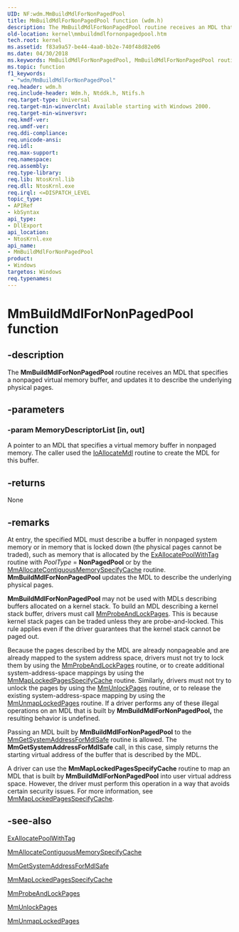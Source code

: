 ```yaml
---
UID: NF:wdm.MmBuildMdlForNonPagedPool
title: MmBuildMdlForNonPagedPool function (wdm.h)
description: The MmBuildMdlForNonPagedPool routine receives an MDL that specifies a nonpaged virtual memory buffer, and updates it to describe the underlying physical pages.
old-location: kernel\mmbuildmdlfornonpagedpool.htm
tech.root: kernel
ms.assetid: f83a9a57-be44-4aa0-bb2e-740f48d82e06
ms.date: 04/30/2018
ms.keywords: MmBuildMdlForNonPagedPool, MmBuildMdlForNonPagedPool routine [Kernel-Mode Driver Architecture], k106_58d8437c-b6da-4b88-85a4-300392fb58f9.xml, kernel.mmbuildmdlfornonpagedpool, wdm/MmBuildMdlForNonPagedPool
ms.topic: function
f1_keywords:
 - "wdm/MmBuildMdlForNonPagedPool"
req.header: wdm.h
req.include-header: Wdm.h, Ntddk.h, Ntifs.h
req.target-type: Universal
req.target-min-winverclnt: Available starting with Windows 2000.
req.target-min-winversvr: 
req.kmdf-ver: 
req.umdf-ver: 
req.ddi-compliance: 
req.unicode-ansi: 
req.idl: 
req.max-support: 
req.namespace: 
req.assembly: 
req.type-library: 
req.lib: NtosKrnl.lib
req.dll: NtosKrnl.exe
req.irql: <=DISPATCH_LEVEL
topic_type:
- APIRef
- kbSyntax
api_type:
- DllExport
api_location:
- NtosKrnl.exe
api_name:
- MmBuildMdlForNonPagedPool
product:
- Windows
targetos: Windows
req.typenames: 
---
```


# MmBuildMdlForNonPagedPool function


## -description


The <b>MmBuildMdlForNonPagedPool</b> routine receives an MDL that specifies a nonpaged virtual memory buffer, and updates it to describe the underlying physical pages. 


## -parameters




### -param MemoryDescriptorList [in, out]

A pointer to an MDL that specifies a virtual memory buffer in nonpaged memory. The caller used the <a href="https://docs.microsoft.com/windows-hardware/drivers/ddi/content/wdm/nf-wdm-ioallocatemdl">IoAllocateMdl</a> routine to create the MDL for this buffer. 


## -returns



None




## -remarks



At entry, the specified MDL must describe a buffer in nonpaged system memory or in memory that is locked down (the physical pages cannot be traded), such as memory that is allocated by the <a href="https://docs.microsoft.com/windows-hardware/drivers/ddi/content/wdm/nf-wdm-exallocatepoolwithtag">ExAllocatePoolWithTag</a> routine with <i>PoolType</i> = <b>NonPagedPool</b> or by the <a href="https://docs.microsoft.com/windows-hardware/drivers/ddi/content/wdm/nf-wdm-mmallocatecontiguousmemoryspecifycache">MmAllocateContiguousMemorySpecifyCache</a> routine. <b>MmBuildMdlForNonPagedPool</b> updates the MDL to describe the underlying physical pages.


<b>MmBuildMdlForNonPagedPool</b> may not be used with MDLs describing buffers allocated on a kernel stack. To build an MDL describing a kernel stack buffer, drivers must call <a href="https://docs.microsoft.com/windows-hardware/drivers/ddi/content/wdm/nf-wdm-mmprobeandlockpages">MmProbeAndLockPages</a>. This is because kernel stack pages can be traded unless they are probe-and-locked. This rule applies even if the driver guarantees that the kernel stack cannot be paged out.

Because the pages described by the MDL are already nonpageable and are already mapped to the system address space, drivers must not try to lock them by using the <a href="https://docs.microsoft.com/windows-hardware/drivers/ddi/content/wdm/nf-wdm-mmprobeandlockpages">MmProbeAndLockPages</a> routine, or to create additional system-address-space mappings by using the <a href="https://docs.microsoft.com/windows-hardware/drivers/ddi/content/wdm/nf-wdm-mmmaplockedpagesspecifycache">MmMapLockedPagesSpecifyCache</a> routine. Similarly, drivers must not try to unlock the pages by using the <a href="https://docs.microsoft.com/windows-hardware/drivers/ddi/content/wdm/nf-wdm-mmunlockpages">MmUnlockPages</a> routine, or to release the existing system-address-space mapping by using the <a href="https://docs.microsoft.com/windows-hardware/drivers/ddi/content/wdm/nf-wdm-mmunmaplockedpages">MmUnmapLockedPages</a> routine. If a driver performs any of these illegal operations on an MDL that is built by <b>MmBuildMdlForNonPagedPool,</b> the resulting behavior is undefined.

Passing an MDL built by <b>MmBuildMdlForNonPagedPool</b> to the <a href="https://docs.microsoft.com/windows-hardware/drivers/kernel/mm-bad-pointer">MmGetSystemAddressForMdlSafe</a> routine is allowed. The <b>MmGetSystemAddressForMdlSafe</b> call, in this case, simply returns the starting virtual address of the buffer that is described by the MDL.

A driver can use the <b>MmMapLockedPagesSpecifyCache</b> routine to map an MDL that is built by <b>MmBuildMdlForNonPagedPool</b> into user virtual address space. However, the driver must perform this operation in a way that avoids certain security issues. For more information, see <a href="https://docs.microsoft.com/windows-hardware/drivers/ddi/content/wdm/nf-wdm-mmmaplockedpagesspecifycache">MmMapLockedPagesSpecifyCache</a>. 




## -see-also




<a href="https://docs.microsoft.com/windows-hardware/drivers/ddi/content/wdm/nf-wdm-exallocatepoolwithtag">ExAllocatePoolWithTag</a>



<a href="https://docs.microsoft.com/windows-hardware/drivers/ddi/content/wdm/nf-wdm-mmallocatecontiguousmemoryspecifycache">MmAllocateContiguousMemorySpecifyCache</a>



<a href="https://docs.microsoft.com/windows-hardware/drivers/kernel/mm-bad-pointer">MmGetSystemAddressForMdlSafe</a>



<a href="https://docs.microsoft.com/windows-hardware/drivers/ddi/content/wdm/nf-wdm-mmmaplockedpagesspecifycache">MmMapLockedPagesSpecifyCache</a>



<a href="https://docs.microsoft.com/windows-hardware/drivers/ddi/content/wdm/nf-wdm-mmprobeandlockpages">MmProbeAndLockPages</a>



<a href="https://docs.microsoft.com/windows-hardware/drivers/ddi/content/wdm/nf-wdm-mmunlockpages">MmUnlockPages</a>



<a href="https://docs.microsoft.com/windows-hardware/drivers/ddi/content/wdm/nf-wdm-mmunmaplockedpages">MmUnmapLockedPages</a>
 

 

